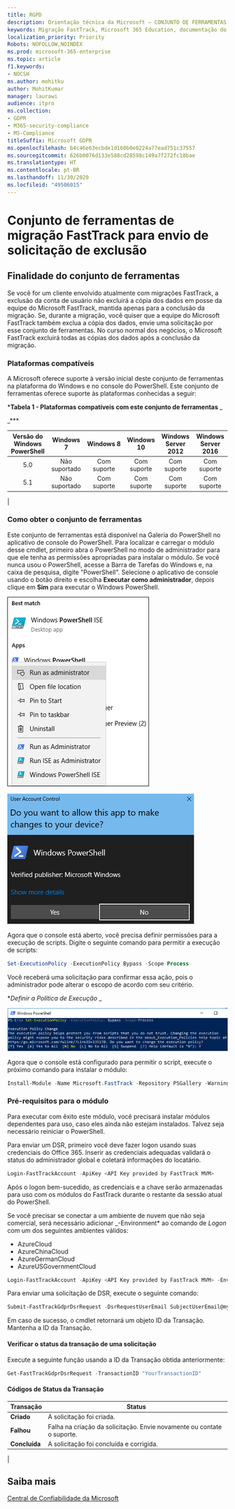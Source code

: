 ```yaml
---
title: RGPD
description: Orientação técnica da Microsoft — CONJUNTO DE FERRAMENTAS DE MIGRAÇÕES FASTTRACK PARA ENVIAR SOLICITAÇÃO DE EXCLUSÃO
keywords: Migração FastTrack, Microsoft 365 Education, documentação do Microsoft 365, RGPD
localization_priority: Priority
Robots: NOFOLLOW,NOINDEX
ms.prod: microsoft-365-enterprise
ms.topic: article
f1.keywords:
- NOCSH
ms.author: mohitku
author: MohitKumar
manager: laurawi
audience: itpro
ms.collection:
- GDPR
- M365-security-compliance
- MS-Compliance
titleSuffix: Microsoft GDPR
ms.openlocfilehash: b4c46e63ecbde1d160b0e0224a77ead751c37557
ms.sourcegitcommit: 626b0076d133e588cd28598c149a7f272fc18bae
ms.translationtype: HT
ms.contentlocale: pt-BR
ms.lasthandoff: 11/30/2020
ms.locfileid: "49506015"
---
```

# <a name="fasttrack-migration-toolset-for-submitting-delete-request"></a>Conjunto de ferramentas de migração FastTrack para envio de solicitação de exclusão

## <a name="toolset-purpose"></a>Finalidade do conjunto de ferramentas

Se você for um cliente envolvido atualmente com migrações FastTrack, a exclusão da conta de usuário não excluirá a cópia dos dados em posse da equipe do Microsoft FastTrack, mantida apenas para a conclusão da migração. Se, durante a migração, você quiser que a equipe do Microsoft FastTrack também exclua a cópia dos dados, envie uma solicitação por esse conjunto de ferramentas. No curso normal dos negócios, o Microsoft FastTrack excluirá todas as cópias dos dados após a conclusão da migração.

### <a name="supported-platforms"></a>Plataformas compatíveis

A Microsoft oferece suporte à versão inicial deste conjunto de ferramentas na plataforma do Windows e no console do PowerShell. Este conjunto de ferramentas oferece suporte às plataformas conhecidas a seguir:

***Tabela 1 - Plataformas compatíveis com este conjunto de ferramentas** _

_***

|Versão do Windows PowerShell|Windows 7|Windows 8|Windows 10|Windows Server 2012|Windows Server 2016|
|:---:|:---:|:---:|:---:|:---:|:---:|
|5.0|Não suportado|Com suporte|Com suporte|Com suporte|Com suporte|
|5.1|Não suportado|Com suporte|Com suporte|Com suporte|Com suporte|
|

### <a name="obtaining-the-toolset"></a>Como obter o conjunto de ferramentas

Este conjunto de ferramentas está disponível na Galeria do PowerShell no aplicativo de console do PowerShell. Para localizar e carregar o módulo desse cmdlet, primeiro abra o PowerShell no modo de administrador para que ele tenha as permissões apropriadas para instalar o módulo. Se você nunca usou o PowerShell, acesse a Barra de Tarefas do Windows e, na caixa de pesquisa, digite "PowerShell". Selecione o aplicativo de console usando o botão direito e escolha **Executar como administrador**, depois clique em **Sim** para executar o Windows PowerShell.

![PowerShell - Executar como administrador](../media/fasttrack-powershell_image.png)

![PowerShell - Permitir que o aplicativo faça alterações](../media/fasttrack-run-powershell_image.png)

Agora que o console está aberto, você precisa definir permissões para a execução de scripts. Digite o seguinte comando para permitir a execução de scripts:

```powershell
Set-ExecutionPolicy -ExecutionPolicy Bypass -Scope Process
```

Você receberá uma solicitação para confirmar essa ação, pois o administrador pode alterar o escopo de acordo com seu critério.

**_Definir a Política de Execução_* _

![Definir Alteração de Política de Execução no PowerShell](../media/powershell-set-execution-policy_image.png)

Agora que o console está configurado para permitir o script, execute o próximo comando para instalar o módulo:

```powershell
Install-Module -Name Microsoft.FastTrack -Repository PSGallery -WarningAction SilentlyContinue -Force
```

### <a name="prerequisites-for-module"></a>Pré-requisitos para o módulo

Para executar com êxito este módulo, você precisará instalar módulos dependentes para uso, caso eles ainda não estejam instalados. Talvez seja necessário reiniciar o PowerShell.

Para enviar um DSR, primeiro você deve fazer logon usando suas credenciais do Office 365. Inserir as credenciais adequadas validará o status do administrador global e coletará informações do locatário.

```powershell
Login-FastTrackAccount -ApiKey <API Key provided by FastTrack MVM>
```

Após o logon bem-sucedido, as credenciais e a chave serão armazenadas para uso com os módulos do FastTrack durante o restante da sessão atual do PowerShell.

Se você precisar se conectar a um ambiente de nuvem que não seja comercial, será necessário adicionar  _-Environment* ao comando de *Logon* com um dos seguintes ambientes válidos:

- AzureCloud
- AzureChinaCloud
- AzureGermanCloud
- AzureUSGovernmentCloud

```powershell
Login-FastTrackAccount -ApiKey <API Key provided by FastTrack MVM> -Environment <cloud environment>
```

Para enviar uma solicitação de DSR, execute o seguinte comando:

```powershell
Submit-FastTrackGdprDsrRequest -DsrRequestUserEmail SubjectUserEmail@mycompany.com
```

Em caso de sucesso, o cmdlet retornará um objeto ID da Transação. Mantenha a ID da Transação.

#### <a name="checking-the-status-of-a-request-transaction"></a>Verificar o status da transação de uma solicitação

Execute a seguinte função usando a ID da Transação obtida anteriormente:

```powershell
Get-FastTrackGdprDsrRequest -TransactionID "YourTransactionID"
```

#### <a name="transaction-status-codes"></a>Códigos de Status da Transação

|Transação|Status|
|---|---|
|**Criado**|A solicitação foi criada.|
|**Falhou**|Falha na criação da solicitação. Envie novamente ou contate o suporte.|
|**Concluída**|A solicitação foi concluída e corrigida.|
|

<!-- original version: **Created**  Request has been created<br/>**Failed** Request failed to create, please resubmit, or contact support<br/>**Completed** Request has been completed and sanitized -->

## <a name="learn-more"></a>Saiba mais

[Central de Confiabilidade da Microsoft](https://www.microsoft.com/trust-center/privacy/gdpr-overview)
